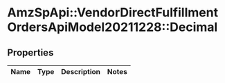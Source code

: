 # AmzSpApi::VendorDirectFulfillmentOrdersApiModel20211228::Decimal

## Properties
Name | Type | Description | Notes
------------ | ------------- | ------------- | -------------

